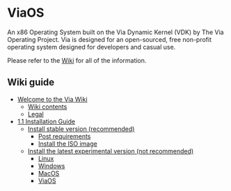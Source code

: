 # ViaOS
An x86 Operating System built on the Via Dynamic Kernel (VDK) by The Via Operating Project. Via is designed for an open-sourced, free non-profit operating system designed for developers and casual use.

Please refer to the [Wiki](https://github.com/Via-Operating/ViaOS/wiki) for all of the information.

## Wiki guide
- [Welcome to the Via Wiki](https://github.com/Via-Operating/ViaOS/wiki#welcome-to-the-via-wiki)
    - [Wiki contents](https://github.com/Via-Operating/ViaOS/wiki#wiki-contents)
    - [Legal](https://github.com/Via-Operating/ViaOS/wiki#legal)
- [1.1 Installation Guide](https://github.com/Via-Operating/ViaOS/wiki/1.1-Installation-Guide)
    - [Install stable version (recommended)](https://github.com/Via-Operating/ViaOS/wiki/1.1-Installation-Guide#install-latest-stable-version-recommended)
        - [Post requirements](https://github.com/Via-Operating/ViaOS/wiki/1.1-Installation-Guide#post-requirements)
        - [Install the ISO image](https://github.com/Via-Operating/ViaOS/wiki/1.1-Installation-Guide#install-the-iso-image)
    - [Install the latest experimental version (not recommended)](https://github.com/Via-Operating/ViaOS/wiki/1.1-Installation-Guide#install-the-latest-experimental-version-not-recommended)
        - [Linux](https://github.com/Via-Operating/ViaOS/wiki/1.1-Installation-Guide#linux)
        - [Windows](https://github.com/Via-Operating/ViaOS/wiki/1.1-Installation-Guide#windows)
        - [MacOS](https://github.com/Via-Operating/ViaOS/wiki/1.1-Installation-Guide#macos)
        - [ViaOS](https://github.com/Via-Operating/ViaOS/wiki/1.1-Installation-Guide#viaos)

